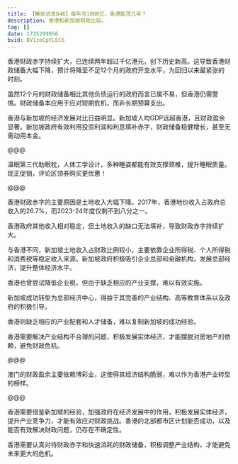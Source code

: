 ```yaml
---
title: 【睡前消息846】每年亏1000亿，香港能顶几年？
description: 香港和新加坡财政比较。
tag: []
date: 1735299956
bvid: BV1zoCpYLEC6
---
```


香港财政赤字持续扩大，已连续两年超过千亿港元，创下历史新高。这导致香港财政储备大幅下降，预计将降至不足12个月的政府开支水平，为回归以来最紧张的时刻。


虽然12个月的财政储备相比其他负债运行的政府而言已属不易，但香港仍需警惕。财政储备本应用于应对短期危机，而非长期预算支出。


香港与新加坡的经济发展对比日益明显。新加坡人均GDP远超香港，且财政盈余显著。新加坡政府有效利用投资利润和利息填补赤字，财政储备稳健增长，甚至无需动用本金。


@@@


温眠第三代助眠枕，人体工学设计，多种睡姿都能有效支撑颈椎，提升睡眠质量。现正促销，评论区领券购买更优惠！


@@@


香港财政赤字的主要原因是土地收入大幅下降。2017年，香港地价收入占政府总收入的26.7%，而2023-24年度仅剩不到八分之一。


香港政府其他收入相对稳定，但土地收入的缺口无法填补，导致财政赤字持续扩大。


与香港不同，新加坡土地收入占财政比例较小，主要依靠企业所得税、个人所得税和消费税等稳定收入来源。新加坡政府积极吸引企业总部和金融机构，发展总部经济，提升整体经济水平。


香港也曾尝试降低企业税，但由于缺乏相应的产业支撑，难以有效实施。


新加坡成功转型为总部经济中心，得益于其完善的产业结构、高等教育体系以及政府的积极引导。


香港则缺乏相应的产业配套和人才储备，难以复制新加坡的成功经验。


香港需要解决产业结构不合理的问题，积极发展实体经济，才能摆脱对房地产的依赖，避免财政危机。


@@@


澳门的财政盈余主要依赖博彩业，这使得其经济结构脆弱，难以作为香港产业转型的榜样。


@@@


香港需要借鉴新加坡的经验，加强政府在经济发展中的作用，积极发展实体经济，提升产业竞争力，才能有效应对财政挑战。香港的北部都市区计划能否成功，以及能否有效解决财政问题，仍存在不确定性。


香港需要认真对待财政赤字和快速消耗的财政储备，积极调整产业结构，才能避免未来更大的危机。

